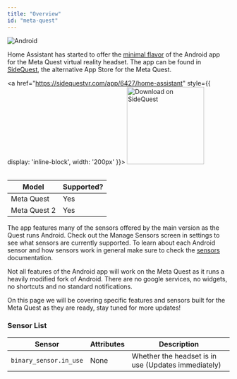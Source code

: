 ```yaml
---
title: "Overview"
id: "meta-quest"
---
```


![Android](/assets/android.svg)<br />

Home Assistant has started to offer the [minimal flavor](/core/android-flavors.md) of the Android app for the Meta Quest virtual reality headset. The app can be found in [SideQuest](https://www.sidequestvr.com), the alternative App Store for the Meta Quest.

<a href="https://sidequestvr.com/app/6427/home-assistant" style={{ display: 'inline-block', width: '200px' }}>
    <img class="download-badge" width="175" src="https://sidequestvr.com/assets/images/branding/Get-it-on-SIDEQUEST.png" alt="Download on SideQuest" />
</a>
<br /><br />


| Model | Supported? |
| ----- | --------- |
| Meta Quest | Yes |
| Meta Quest 2 | Yes |

The app features many of the sensors offered by the main version as the Quest runs Android. Check out the Manage Sensors screen in settings to see what sensors are currently supported. To learn about each Android sensor and how sensors work in general make sure to check the [sensors](/core/sensors.md#android-sensors) documentation.

Not all features of the Android app will work on the Meta Quest as it runs a heavily modified fork of Android. There are no google services, no widgets, no shortcuts and no standard notifications.

On this page we will be covering specific features and sensors built for the Meta Quest as they are ready, stay tuned for more updates!

### Sensor List

| Sensor | Attributes | Description |
| --------- | --------- | ----------- |
|`binary_sensor.in_use` | None | Whether the headset is in use (Updates immediately) |
